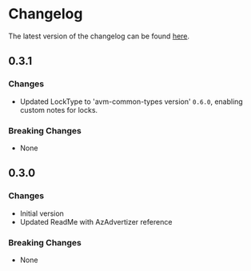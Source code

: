 # Changelog

The latest version of the changelog can be found [here](https://github.com/Azure/bicep-registry-modules/blob/main/avm/res/network/trafficmanagerprofile/CHANGELOG.md).

## 0.3.1

### Changes

- Updated LockType to 'avm-common-types version' `0.6.0`, enabling custom notes for locks.

### Breaking Changes

- None

## 0.3.0

### Changes

- Initial version
- Updated ReadMe with AzAdvertizer reference

### Breaking Changes

- None
